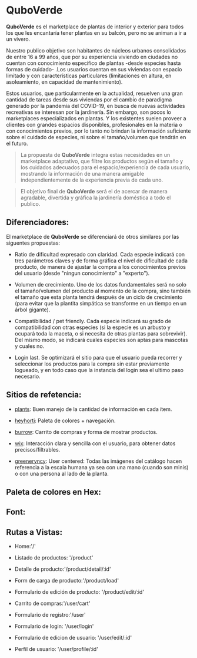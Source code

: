 # QuboVerde

__QuboVerde__ es el marketplace de plantas de interior y exterior para todos los que les encantaría tener plantas en su balcón, pero no se animan a ir a un vivero.

Nuestro publico objetivo son habitantes de núcleos urbanos consolidados de entre 16 a 99 años, que por su experiencia viviendo en ciudades no cuentan con conocimiento específico de plantas -desde especies hasta formas de cuidado- .Los usuarios cuentan en sus viviendas con espacio limitado y con características particulares (limitaciones en altura, en asoleamiento, en capacidad de mantenimiento).

Estos usuarios, que particularmente en la actualidad, resuelven una gran cantidad de tareas desde sus viviendas por el cambio de paradigma generado por la pandemia del COVID-19, en busca de nuevas actividades recreativas se interesan por la jardinería. Sin embargo, son pocos lo marketplaces especializados en plantas. Y los existentes suelen proveer a clientes con grandes espacios disponibles, profesionales en la materia o con conocimientos previos, por lo tanto no brindan la información suficiente sobre el cuidado de especies, ni sobre el tamaño/volumen que tendrán en el futuro. 

> La propuesta de __QuboVerde__ integra estas necesidades en un marketplace adaptativo, que filtre los productos según el tamaño y los cuidados adecuados para el espacio/experiencia de cada usuario, mostrando la información de una manera amigable independientemente de la experiencia previa de cada uno.

> El objetivo final de __QuboVerde__ será el de acercar de manera agradable, divertida y gráfica la jardinería doméstica a todo el publico.

## Diferenciadores:

El marketplace de __QuboVerde__ se diferenciará de otros similares por las siguentes propuestas:

   * Ratio de dificultad expresado con claridad.
     Cada especie indicará con tres parámetros claves y de forma gráfica el nivel de dificultad de cada producto, de manera de ajustar la compra a los conocimientos previos del usuario (desde "ningun conocimiento" a "experto").

   * Volumen de crecimiento.
     Uno de los datos fundamentales será no solo el tamaño/volumen del producto al momento de la compra, sino también el tamaño que esta planta tendrá después de un ciclo de crecimiento (para evitar que la plantita simpática se transforme en un tiempo en un árbol gigante).

   * Compatibilidad / pet friendly.
     Cada especie indicará su grado de compatibilidad con otras especies (si la especie es un arbusto y ocupará toda la maceta, o si necesita de otras plantas para sobrevivir).
     Del mismo modo, se indicará cuales especies son aptas para mascotas y cuales no.

   * Login last.
     Se optimizará el sitio para que el usuario pueda recorrer y seleccionar los productos para la compra sin estar previamente logueado, y en todo caso que la instancia del login sea el ultimo paso necesario.

## Sitios de refetencia:

* [plants](https://www.plants.com/c/best-selling-plants): Buen manejo de la cantidad de información en cada ítem.

* [heyhorti](https://heyhorti.com/): Paleta de colores + navegación.

* [burrow](https://burrow.com/): Carrito de compras y forma de mostrar productos.

* [wix](https://www.wix.com/logo/maker/esh): Interacción clara y sencilla con el usuario, para obtener datos precisos/filtrables.

* [greeneryncy](https://greenerynyc.com/): User centered: Todas las imágenes del catálogo hacen referencia a la escala humana ya sea con una mano (cuando son minis) o con una persona al lado de la planta.

## Paleta de colores en Hex:

## Font:

## Rutas a Vistas:

* Home:'/'

* Listado de productos: '/product'

* Detalle de producto:'/product/detail/:id'

* Form de carga de producto:'/product/load'

* Formulario de edición de producto: '/product/edit/:id'

* Carrito de compras:'/user/cart'

* Formulario de registro:'/user'

* Formulario de login: '/user/login'

* Formulario de edicion de usuario: '/user/edit/:id'

* Perfil de usuario: '/user/profile/:id'